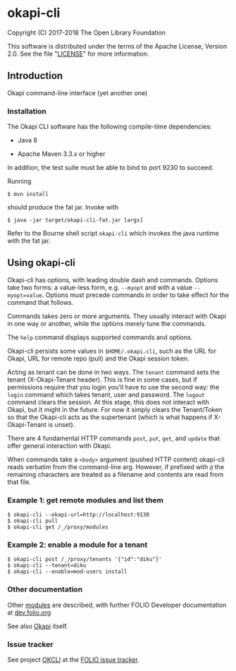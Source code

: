 # okapi-cli

Copyright (C) 2017-2018 The Open Library Foundation

This software is distributed under the terms of the Apache License,
Version 2.0. See the file "[LICENSE](LICENSE)" for more information.

## Introduction

Okapi command-line interface (yet another one)

### Installation

The Okapi CLI software has the following compile-time dependencies:

* Java 8

* Apache Maven 3.3.x or higher

In addition, the test suite must be able to bind to port 9230 to succeed.

Running

    $ mvn install

should produce the fat jar. Invoke with

    $ java -jar target/okapi-cli-fat.jar [args]

Refer to the Bourne shell script `okapi-cli` which invokes the java
runtime with the fat jar.

## Using okapi-cli

Okapi-cli has options, with leading double dash and commands. Options
take two forms: a value-less form, e.g. `--myopt` and with a value
`--myopt=value`. Options must precede commands in order to take effect for
the command that follows.

Commands takes zero or more arguments. They usually interact with
Okapi in one way or another, while the options merely tune the
commands.

The `help` command displays supported commands and options.

Okapi-cli persists some values in `$HOME/.okapi.cli`, such as
the URL for Okapi, URL for remote repo (pull) and the Okapi session
token.

Acting as tenant can be done in two ways. The `tenant` command sets
the tenant (X-Okapi-Tenant header). This is fine in some cases, but
if permissions require that you login you'll have to use the second
way: the `login` command which takes tenant, user and password.
The `logout` command clears the session. At this stage, this does not
interact with Okapi, but it might in the future. For now it simply clears
the Tenant/Token so that the Okapi-cli acts as the supertenant (which is
what happens if X-Okapi-Tenant is unset).

There are 4 fundamental HTTP commands `post`, `put`, `get`, and `update`
that offer general interaction with Okapi.

When commands take a `<body>` argument (pushed HTTP content) okapi-cli reads
verbatim from the command-line arg. However, if prefixed with `@` the remaining
characters are treated as a filename and contents are read from that file.

### Example 1: get remote modules and list them

    $ okapi-cli --okapi-url=http://localhost:9130
    $ okapi-cli pull
    $ okapi-cli get /_/proxy/modules


### Example 2: enable a module for a tenant

    $ okapi-cli post /_/proxy/tenants '{"id":"diku"}'
    $ okapi-cli --tenant=diku
    $ okapi-cli --enable=mod-users install

### Other documentation

Other [modules](https://dev.folio.org/source-code/#server-side) are described,
with further FOLIO Developer documentation at [dev.folio.org](https://dev.folio.org/)

See also [Okapi](https://github.com/folio-org/okapi) itself.

### Issue tracker

See project [OKCLI](https://issues.folio.org/browse/OKCLI)
at the [FOLIO issue tracker](https://dev.folio.org/community/guide-issues).

